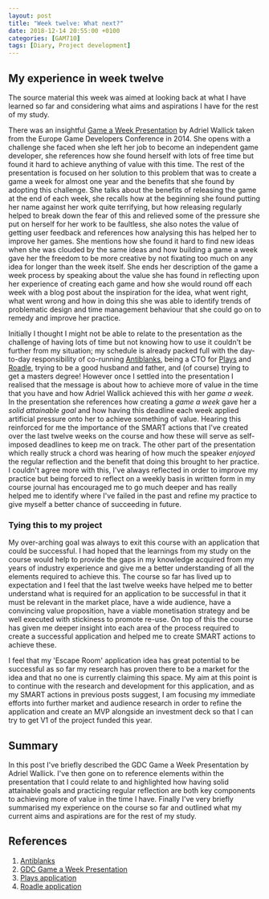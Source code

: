```yaml
---
layout: post
title: "Week twelve: What next?"
date: 2018-12-14 20:55:00 +0100
categories: [GAM710]
tags: [Diary, Project development]
---
```


## My experience in week twelve

The source material this week was aimed at looking back at what I have learned so far and considering what aims and aspirations I have for the rest of my study.

There was an insightful [Game a Week Presentation](https://archive.org/details/GDCEU2014Wallick) by Adriel Wallick taken from the Europe Game Developers Conference in 2014. She opens with a challenge she faced when she left her job to become an independent game developer, she references how she found herself with lots of free time but found it hard to achieve anything of value with this time. The rest of the presentation is focused on her solution to this problem that was to create a game a week for almost one year and the benefits that she found by adopting this challenge. She talks about the benefits of releasing the game at the end of each week, she recalls how at the beginning she found putting her name against her work quite terrifying, but how releasing regularly helped to break down the fear of this and relieved some of the pressure she put on herself for her work to be faultless, she also notes the value of getting user feedback and references how analysing this has helped her to improve her games. She mentions how she found it hard to find new ideas when she was clouded by the same ideas and how building a game a week gave her the freedom to be more creative by not fixating too much on any idea for longer than the week itself. She ends her description of the game a week process by speaking about the value she has found in reflecting upon her experience of creating each game and how she would round off each week with a blog post about the inspiration for the idea, what went right, what went wrong and how in doing this she was able to identify trends of problematic design and time management behaviour that she could go on to remedy and improve her practice.

Initially I thought I might not be able to relate to the presentation as the challenge of having lots of time but not knowing how to use it couldn't be further from my situation; my schedule is already packed full with the day-to-day responsibility of co-running [Antiblanks](http://www.antiblanks.com), being a CTO for [Plays](http://weareplays.com) and [Roadle](http://www.roadle.co.uk), trying to be a good husband and father, and (of course) trying to get a masters degree! However once I settled into the presentation I realised that the message is about how to achieve more of value in the time that you have and how Adriel Wallick achieved this with her *game a week*. In the presentation she references how creating a *game a week* gave her a *solid attainable goal* and how having this deadline each week applied artificial pressure onto her to achieve something of value. Hearing this reinforced for me the importance of the SMART actions that I've created over the last twelve weeks on the course and how these will serve as self-imposed deadlines to keep me on track. The other part of the presentation which really struck a chord was hearing of how much the speaker *enjoyed* the regular reflection and the benefit that doing this brought to her practice. I couldn't agree more with this, I've always reflected in order to improve my practice but being forced to reflect on a weekly basis in written form in my course journal has encouraged me to go much deeper and has really helped me to identify where I've failed in the past and refine my practice to give myself a better chance of succeeding in future.

### Tying this to my project

My over-arching goal was always to exit this course with an application that could be successful. I had hoped that the learnings from my study on the course would help to provide the gaps in my knowledge acquired from my years of industry experience and give me a better understanding of all the elements required to achieve this. The course so far has lived up to expectation and I feel that the last twelve weeks have helped me to better understand what is required for an application to be successful in that it must be relevant in the market place, have a wide audience, have a convincing value proposition, have a viable monetisation strategy and be well executed with stickiness to promote re-use. On top of this the course has given me deeper insight into each area of the process required to create a successful application and helped me to create SMART actions to achieve these.

I feel that my 'Escape Room' application idea has great potential to be successful as so far my research has proven there to be a market for the idea and that no one is currently claiming this space. My aim at this point is to continue with the research and development for this application, and as my SMART actions in previous posts suggest, I am focusing my immediate efforts into further market and audience research in order to refine the application and create an MVP alongside an investment deck so that I can try to get V1 of the project funded this year.

## Summary

In this post I've briefly described the GDC Game a Week Presentation by Adriel Wallick. I've then gone on to reference elements within the presentation that I could relate to and highlighted how having solid attainable goals and practicing regular reflection are both key components to achieving more of value in the time I have. Finally I've very briefly summarised my experience on the course so far and outlined what my current aims and aspirations are for the rest of my study.

## References

1. [Antiblanks](http://www.antiblanks.com)
2. [GDC Game a Week Presentation](https://archive.org/details/GDCEU2014Wallick)
3. [Plays application](http://weareplays.com)
4. [Roadle application](http://www.roadle.co.uk)
